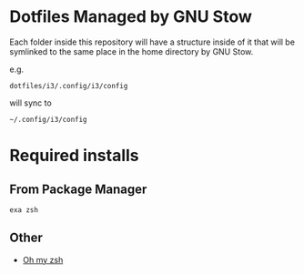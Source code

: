 # Dotfiles Managed by GNU Stow

Each folder inside this repository will have a structure inside of it that will be symlinked to the same place in the home directory by GNU Stow.

e.g.

`dotfiles/i3/.config/i3/config`

will sync to

`~/.config/i3/config`

# Required installs

## From Package Manager
`exa zsh`

## Other
* [Oh my zsh](https://github.com/ohmyzsh/ohmyzsh#basic-installation)
